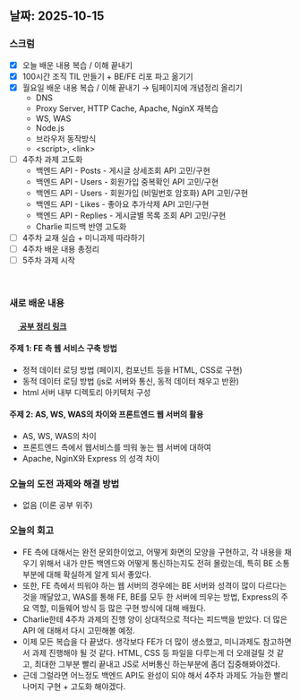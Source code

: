 ## 날짜: 2025-10-15

### 스크럼
- [x] 오늘 배운 내용 복습 / 이해 끝내기
- [x] 100시간 조직 TIL 만들기 + BE/FE 리포 파고 옮기기
- [x] 월요일 배운 내용 복습 / 이해 끝내기 → 팀페이지에 개념정리 올리기
    - DNS
    - Proxy Server, HTTP Cache, Apache, NginX 재복습
    - WS, WAS
    - Node.js
    - 브라우저 동작방식
    - \<script>, \<link>
- [ ]  4주차 과제 고도화
    - 백엔드 API - Posts - 게시글 상세조회 API 고민/구현
    - 백엔드 API - Users - 회원가입 중복확인 API 고민/구현
    - 백엔드 API - Users - 회원가입 (비밀번호 암호화) API 고민/구현
    - 백엔드 API - Likes - 좋아요 추가삭제 API 고민/구현
    - 백엔드 API - Replies - 게시글별 목록 조회 API 고민/구현
    - Charlie 피드백 반영 고도화
- [ ]  4주차 교재 실습 + 미니과제 따라하기
- [ ]  4주차 배운 내용 총정리
- [ ]  5주차 과제 시작

<br>

### 새로 배운 내용
#### [<img src="https://upload.wikimedia.org/wikipedia/commons/thumb/e/e9/Notion-logo.svg/100px-Notion-logo.svg.png" width="15" height="15"> 공부 정리 링크](https://midnight-catcher-3a7.notion.site/28d7d817ab0a808b9ab1de884ba5796d?source=copy_link)
#### 주제 1: FE 측 웹 서비스 구축 방법
- 정적 데이터 로딩 방법 (페이지, 컴포넌트 등을 HTML, CSS로 구현)
- 동적 데이터 로딩 방법 (js로 서버와 통신, 동적 데이터 채우고 반환)
- html 서버 내부 디렉토리 아키텍처 구성

#### 주제 2: AS, WS, WAS의 차이와 프론트엔드 웹 서버의 활용
- AS, WS, WAS의 차이
- 프론트엔드 측에서 웹서비스를 띄워 놓는 웹 서버에 대하여
- Apache, NginX와 Express 의 성격 차이

### 오늘의 도전 과제와 해결 방법
- 없음 (이론 공부 위주)

### 오늘의 회고
- FE 측에 대해서는 완전 문외한이었고, 어떻게 화면의 모양을 구현하고, 각 내용을 채우기 위해서 내가 만든 백엔드와 어떻게 통신하는지도 전혀 몰랐는데, 특히 BE 소통 부분에 대해 확실하게 알게 되서 좋았다.
- 또한, FE 측에서 띄워야 하는 웹 서버의 경우에는 BE 서버와 성격이 많이 다르다는 것을 깨달았고, WAS를 통해 FE, BE를 모두 한 서버에 띄우는 방법, Express의 주요 역할, 미들웨어 방식 등 많은 구현 방식에 대해 배웠다.
- Charlie한테 4주차 과제의 진행 양이 상대적으로 적다는 피드백을 받았다. 더 많은 API 에 대해서 다시 고민해볼 예정.
- 이제 모든 복습을 다 끝냈다. 생각보다 FE가 더 많이 생소했고, 미니과제도 참고하면서 과제 진행해야 될 것 같다. HTML, CSS 등 파일을 다루는게 더 오래걸릴 것 같고, 최대한 그부분 빨리 끝내고 JS로 서버통신 하는부분에 좀더 집중해봐야겠다.
- 근데 그럴라면 어느정도 백엔드 API도 완성이 되야 해서 4주차 과제도 가능한 빨리 나머지 구현 + 고도화 해야겠다.
